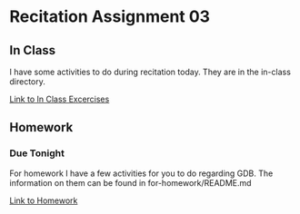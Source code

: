 # Recitation Assignment 03  


## In Class  

I have some activities to do during recitation today. They are in the in-class directory.

[Link to In Class Excercises](in-class)

## Homework
### Due Tonight  

For homework I have a few activities for you to do regarding GDB. The information on them can be found in for-homework/README.md

[Link to Homework](for-homework)
